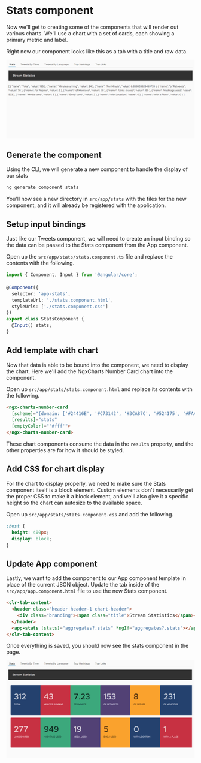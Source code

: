 # Stats component

Now we'll get to creating some of the components that will render out various charts. We'll use a chart with a set of cards, each showing a primary metric and label.

Right now our component looks like this as a tab with a title and raw data.

![Stats component start](stats-component-start.png)

## Generate the component

Using the CLI, we will generate a new component to handle the display of our stats

```bash
ng generate component stats
```

You'll now see a new directory in `src/app/stats` with the files for the new component, and it will already be registered with the application.

## Setup input bindings

Just like our Tweets component, we will need to create an input binding so the data can be passed to the Stats component from the App component.

Open up the `src/app/stats/stats.component.ts` file and replace the contents with the following.

```typescript
import { Component, Input } from '@angular/core';

@Component({
  selector: 'app-stats',
  templateUrl: './stats.component.html',
  styleUrls: ['./stats.component.css']
})
export class StatsComponent {
  @Input() stats;
}
```

## Add template with chart

Now that data is able to be bound into the component, we need to display the chart. Here we'll add the NgxCharts Number Card chart into the component.

Open up `src/app/stats/stats.component.html` and replace its contents with the following.

```html
<ngx-charts-number-card
  [scheme]="{domain: ['#24416E', '#C73142', '#3CA87C', '#524175', '#FAA22D']}"
  [results]="stats"
  [emptyColor]="'#fff'">
</ngx-charts-number-card>
```

These chart components consume the data in the `results` property, and the other properties are for how it should be styled.

## Add CSS for chart display

For the chart to display properly, we need to make sure the Stats component itself is a block element. Custom elements don't necessarily get the proper CSS to make it a block element, and we'll also give it a specific height so the chart can autosize to the available space.

Open up `src/app/stats/stats.component.css` and add the following.

```css
:host {
  height: 400px;
  display: block;
}
```

## Update App component

Lastly, we want to add the component to our App component template in place of the current JSON object. Update the tab inside of the `src/app/app.component.html` file to use the new Stats component.

```html
<clr-tab-content>
  <header class="header header-1 chart-header">
    <div class="branding"><span class="title">Stream Statistics</span></div>
  </header>
  <app-stats [stats]="aggregates?.stats" *ngIf="aggregates?.stats"></app-stats>
</clr-tab-content>
```

Once everything is saved, you should now see the stats component in the page.

![Stats component finsh](stats-component-finish.png)